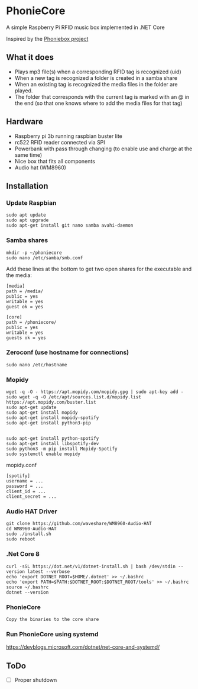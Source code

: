 # PhonieCore
A simple Raspberry Pi RFID music box implemented in .NET Core 

Inspired by the [Phoniebox project](http://phoniebox.de)

## What it does
- Plays mp3 file(s) when a corresponding RFID tag is recognized (uid)
- When a new tag is recognized a folder is created in a samba share
- When an existing tag is recognized the media files in the folder are played. 
- The folder that corresponds with the current tag is marked with an @ in the end (so that one knows where to add the media files for that tag)

## Hardware
- Raspberry pi 3b running raspbian buster lite
- rc522 RFID reader connected via SPI
- Powerbank with pass through changing (to enable use and charge at the same time)
- Nice box that fits all components
- Audio hat (WM8960)

## Installation
### Update Raspbian
```
sudo apt update
sudo apt upgrade
sudo apt-get install git nano samba avahi-daemon
```

### Samba shares
```
mkdir -p ~/phoniecore
sudo nano /etc/samba/smb.conf
```
Add these lines at the bottom to get two open shares for the executable and the media:
```
[media]
path = /media/
public = yes
writable = yes
guest ok = yes

[core]
path = /phoniecore/
public = yes
writable = yes
guests ok = yes
```

### Zeroconf (use hostname for connections) 
```
sudo nano /etc/hostname
```

### Mopidy
```
wget -q -O - https://apt.mopidy.com/mopidy.gpg | sudo apt-key add -
sudo wget -q -O /etc/apt/sources.list.d/mopidy.list https://apt.mopidy.com/buster.list
sudo apt-get update
sudo apt-get install mopidy
sudo apt-get install mopidy-spotify
sudo apt-get install python3-pip


sudo apt-get install python-spotify
sudo apt-get install libspotify-dev
sudo python3 -m pip install Mopidy-Spotify
sudo systemctl enable mopidy
```
mopidy.conf
```
[spotify]
username = ...
password = ...
client_id = ...
client_secret = ...
```

### Audio HAT Driver
```
git clone https://github.com/waveshare/WM8960-Audio-HAT
cd WM8960-Audio-HAT
sudo ./install.sh 
sudo reboot
```

### .Net Core 8
```
curl -sSL https://dot.net/v1/dotnet-install.sh | bash /dev/stdin --version latest --verbose
echo 'export DOTNET_ROOT=$HOME/.dotnet' >> ~/.bashrc
echo 'export PATH=$PATH:$DOTNET_ROOT:$DOTNET_ROOT/tools' >> ~/.bashrc
source ~/.bashrc
dotnet --version
```

### PhonieCore
```
Copy the binaries to the core share
```

### Run PhonieCore using systemd
https://devblogs.microsoft.com/dotnet/net-core-and-systemd/

## ToDo
- [ ] Proper shutdown

